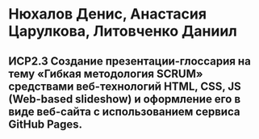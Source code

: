 # Нюхалов Денис, Анастасия Царулкова, Литовченко Даниил

## ИСР2.3 Создание презентации-глоссария на тему «Гибкая методология SCRUM» средствами веб-технологий HTML, CSS, JS (Web-based slideshow) и оформление его в виде веб-сайта с использованием сервиса GitHub Pages.
